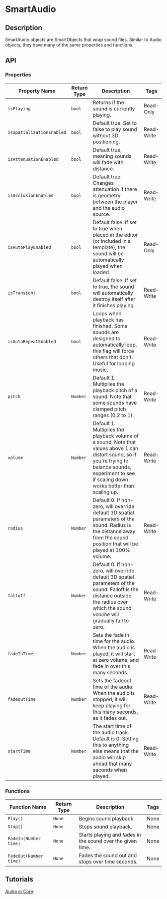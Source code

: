 # SmartAudio

## Description

SmartAudio objects are SmartObjects that wrap sound files. Similar to Audio objects, they have many of the same properties and functions.

## API

### Properties 

| Property Name | Return Type | Description | Tags |
| -------- | ----------- | ----------- | ---- |
| `isPlaying` | `bool` | Returns if the sound is currently playing. | Read-Only |
| `isSpatializationEnabled` | `bool` | Default true. Set to false to play sound without 3D positioning. | Read-Write |
| `isAttenuationEnabled` | `bool` | Default true, meaning sounds will fade with distance. | Read-Write |
| `isOcclusionEnabled` | `bool` | Default true. Changes attenuation if there is geometry between the player and the audio source. | Read-Write |
| `isAutoPlayEnabled` | `bool` | Default false. If set to true when placed in the editor (or included in a template), the sound will be automatically played when loaded. | Read-Only |
| `isTransient` | `bool` | Default false. If set to true, the sound will automatically destroy itself after it finishes playing. | Read-Write |
| `isAutoRepeatEnabled` | `bool` | Loops when playback has finished. Some sounds are designed to automatically loop, this flag will force others that don't. Useful for looping music. | Read-Write |
| `pitch` | `Number` | Default 1. Multiplies the playback pitch of a sound. Note that some sounds have clamped pitch ranges (0.2 to 1). | Read-Write |
| `volume` | `Number` | Default 1. Multiplies the playback volume of a sound. Note that values above 1 can distort sound, so if you're trying to balance sounds, experiment to see if scaling down works better than scaling up. | Read-Write |
| `radius` | `Number` | Default 0. If non-zero, will override default 3D spatial parameters of the sound. Radius is the distance away from the sound position that will be played at 100% volume. | Read-Write |
| `falloff` | `Number` | Default 0. If non-zero, will override default 3D spatial parameters of the sound. Falloff is the distance outside the radius over which the sound volume will gradually fall to zero. | Read-Write |
| `fadeInTime` | `Number` | Sets the fade in time for the audio.  When the audio is played, it will start at zero volume, and fade in over this many seconds. | Read-Write |
| `fadeOutTime` | `Number` | Sets the fadeout time of the audio.  When the audio is stopped, it will keep playing for this many seconds, as it fades out. | Read-Write |
| `startTime` | `Number` | The start time of the audio track. Default is 0. Setting this to anything else means that the audio will skip ahead that many seconds when played. | Read-Write |

### Functions 

| Function Name | Return Type | Description | Tags |
| -------- | ----------- | ----------- | ---- |
| `Play()` | `None` | Begins sound playback. | None |
| `Stop()` | `None` | Stops sound playback. | None |
| `FadeIn(Number time)` | `None` | Starts playing and fades in the sound over the given time. | None |
| `FadeOut(Number time)` | `None` | Fades the sound out and stops over time seconds. | None |

## Tutorials 

[Audio in Core](../tutorials/audio_reference.md)
